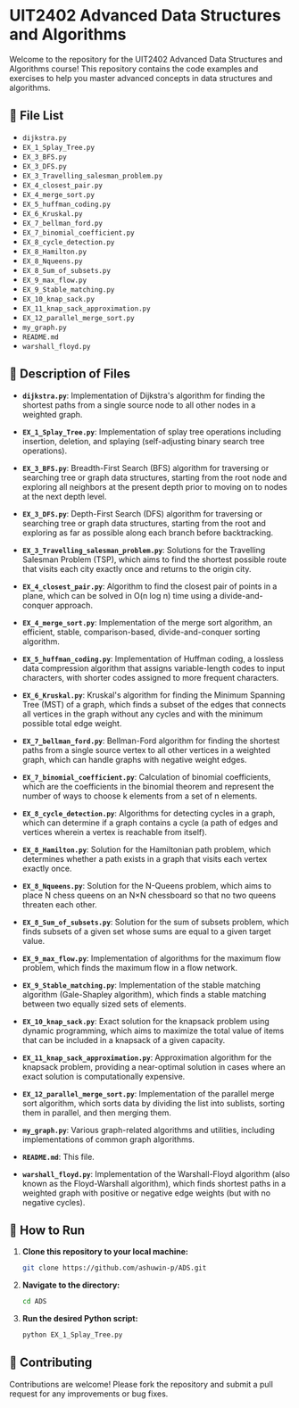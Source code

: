 # UIT2402 Advanced Data Structures and Algorithms

Welcome to the repository for the UIT2402 Advanced Data Structures and Algorithms course! This repository contains the code examples and exercises to help you master advanced concepts in data structures and algorithms.

## 📂 File List

- `dijkstra.py`
- `EX_1_Splay_Tree.py`
- `EX_3_BFS.py`
- `EX_3_DFS.py`
- `EX_3_Travelling_salesman_problem.py`
- `EX_4_closest_pair.py`
- `EX_4_merge_sort.py`
- `EX_5_huffman_coding.py`
- `EX_6_Kruskal.py`
- `EX_7_bellman_ford.py`
- `EX_7_binomial_coefficient.py`
- `EX_8_cycle_detection.py`
- `EX_8_Hamilton.py`
- `EX_8_Nqueens.py`
- `EX_8_Sum_of_subsets.py`
- `EX_9_max_flow.py`
- `EX_9_Stable_matching.py`
- `EX_10_knap_sack.py`
- `EX_11_knap_sack_approximation.py`
- `EX_12_parallel_merge_sort.py`
- `my_graph.py`
- `README.md`
- `warshall_floyd.py`

## 📜 Description of Files

- **`dijkstra.py`**: Implementation of Dijkstra's algorithm for finding the shortest paths from a single source node to all other nodes in a weighted graph.

- **`EX_1_Splay_Tree.py`**: Implementation of splay tree operations including insertion, deletion, and splaying (self-adjusting binary search tree operations).

- **`EX_3_BFS.py`**: Breadth-First Search (BFS) algorithm for traversing or searching tree or graph data structures, starting from the root node and exploring all neighbors at the present depth prior to moving on to nodes at the next depth level.

- **`EX_3_DFS.py`**: Depth-First Search (DFS) algorithm for traversing or searching tree or graph data structures, starting from the root and exploring as far as possible along each branch before backtracking.

- **`EX_3_Travelling_salesman_problem.py`**: Solutions for the Travelling Salesman Problem (TSP), which aims to find the shortest possible route that visits each city exactly once and returns to the origin city.

- **`EX_4_closest_pair.py`**: Algorithm to find the closest pair of points in a plane, which can be solved in O(n log n) time using a divide-and-conquer approach.

- **`EX_4_merge_sort.py`**: Implementation of the merge sort algorithm, an efficient, stable, comparison-based, divide-and-conquer sorting algorithm.

- **`EX_5_huffman_coding.py`**: Implementation of Huffman coding, a lossless data compression algorithm that assigns variable-length codes to input characters, with shorter codes assigned to more frequent characters.

- **`EX_6_Kruskal.py`**: Kruskal's algorithm for finding the Minimum Spanning Tree (MST) of a graph, which finds a subset of the edges that connects all vertices in the graph without any cycles and with the minimum possible total edge weight.

- **`EX_7_bellman_ford.py`**: Bellman-Ford algorithm for finding the shortest paths from a single source vertex to all other vertices in a weighted graph, which can handle graphs with negative weight edges.

- **`EX_7_binomial_coefficient.py`**: Calculation of binomial coefficients, which are the coefficients in the binomial theorem and represent the number of ways to choose k elements from a set of n elements.

- **`EX_8_cycle_detection.py`**: Algorithms for detecting cycles in a graph, which can determine if a graph contains a cycle (a path of edges and vertices wherein a vertex is reachable from itself).

- **`EX_8_Hamilton.py`**: Solution for the Hamiltonian path problem, which determines whether a path exists in a graph that visits each vertex exactly once.

- **`EX_8_Nqueens.py`**: Solution for the N-Queens problem, which aims to place N chess queens on an N×N chessboard so that no two queens threaten each other.

- **`EX_8_Sum_of_subsets.py`**: Solution for the sum of subsets problem, which finds subsets of a given set whose sums are equal to a given target value.

- **`EX_9_max_flow.py`**: Implementation of algorithms for the maximum flow problem, which finds the maximum flow in a flow network.

- **`EX_9_Stable_matching.py`**: Implementation of the stable matching algorithm (Gale-Shapley algorithm), which finds a stable matching between two equally sized sets of elements.

- **`EX_10_knap_sack.py`**: Exact solution for the knapsack problem using dynamic programming, which aims to maximize the total value of items that can be included in a knapsack of a given capacity.

- **`EX_11_knap_sack_approximation.py`**: Approximation algorithm for the knapsack problem, providing a near-optimal solution in cases where an exact solution is computationally expensive.

- **`EX_12_parallel_merge_sort.py`**: Implementation of the parallel merge sort algorithm, which sorts data by dividing the list into sublists, sorting them in parallel, and then merging them.

- **`my_graph.py`**: Various graph-related algorithms and utilities, including implementations of common graph algorithms.

- **`README.md`**: This file.

- **`warshall_floyd.py`**: Implementation of the Warshall-Floyd algorithm (also known as the Floyd-Warshall algorithm), which finds shortest paths in a weighted graph with positive or negative edge weights (but with no negative cycles).

## 🚀 How to Run

1. **Clone this repository to your local machine:**
   ```bash
   git clone https://github.com/ashuwin-p/ADS.git

2. **Navigate to the directory:**
   ```bash
   cd ADS
3. **Run the desired Python script:**
    ```bash
    python EX_1_Splay_Tree.py

## 🤝 Contributing
Contributions are welcome! Please fork the repository and submit a pull request for any improvements or bug fixes.